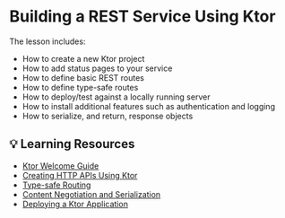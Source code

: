 # Building a REST Service Using Ktor

The lesson includes:
- How to create a new Ktor project
- How to add status pages to your service
- How to define basic REST routes
- How to define type-safe routes
- How to deploy/test against a locally running server
- How to install additional features such as authentication and logging
- How to serialize, and return, response objects

## 💡 Learning Resources
- [Ktor Welcome Guide](https://ktor.io/docs/welcome.html)
- [Creating HTTP APIs Using Ktor](https://ktor.io/docs/creating-http-apis.html)
- [Type-safe Routing](https://ktor.io/docs/type-safe-routing.html)
- [Content Negotiation and Serialization](https://ktor.io/docs/serialization.html)
- [Deploying a Ktor Application](https://ktor.io/docs/deploy.html)
